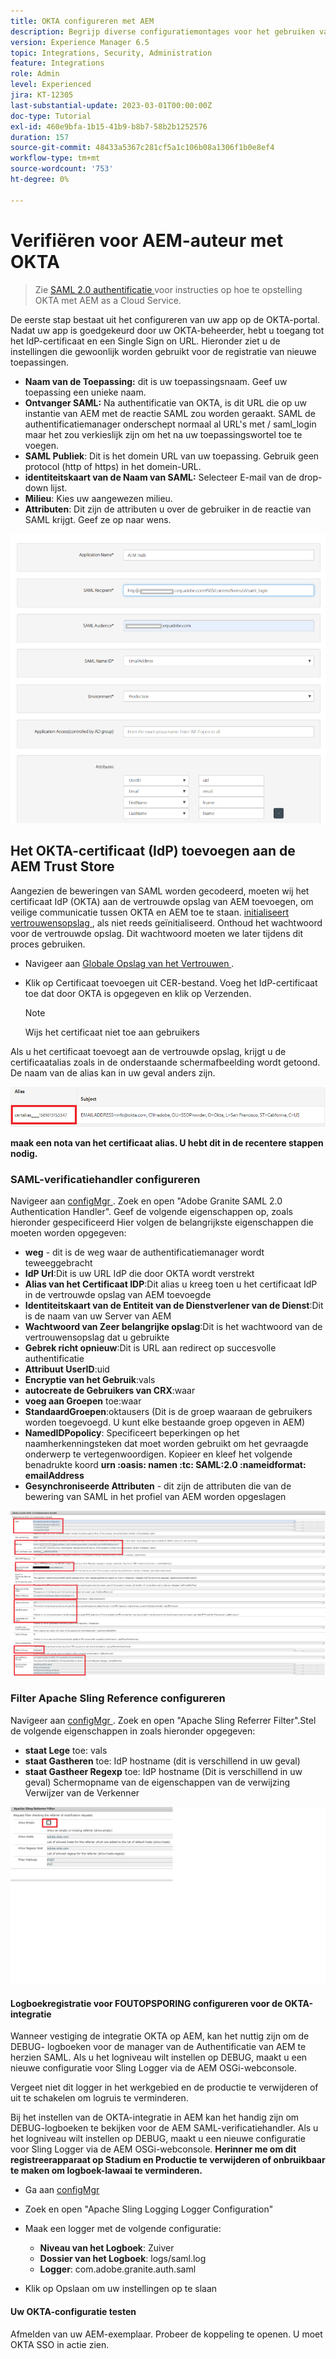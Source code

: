 ```yaml
---
title: OKTA configureren met AEM
description: Begrijp diverse configuratiemontages voor het gebruiken van enig teken-binnen gebruikend OKTA.
version: Experience Manager 6.5
topic: Integrations, Security, Administration
feature: Integrations
role: Admin
level: Experienced
jira: KT-12305
last-substantial-update: 2023-03-01T00:00:00Z
doc-type: Tutorial
exl-id: 460e9bfa-1b15-41b9-b8b7-58b2b1252576
duration: 157
source-git-commit: 48433a5367c281cf5a1c106b08a1306f1b0e8ef4
workflow-type: tm+mt
source-wordcount: '753'
ht-degree: 0%

---
```


# Verifiëren voor AEM-auteur met OKTA

> Zie [ SAML 2.0 authentificatie ](https://experienceleague.adobe.com/docs/experience-manager-learn/cloud-service/authentication/saml-2-0.html?lang=nl-NL) voor instructies op hoe te opstelling OKTA met AEM as a Cloud Service.

De eerste stap bestaat uit het configureren van uw app op de OKTA-portal. Nadat uw app is goedgekeurd door uw OKTA-beheerder, hebt u toegang tot het IdP-certificaat en een Single Sign on URL. Hieronder ziet u de instellingen die gewoonlijk worden gebruikt voor de registratie van nieuwe toepassingen.

* **Naam van de Toepassing:** dit is uw toepassingsnaam. Geef uw toepassing een unieke naam.
* **Ontvanger SAML:** Na authentificatie van OKTA, is dit URL die op uw instantie van AEM met de reactie SAML zou worden geraakt. SAML de authentificatiemanager onderschept normaal al URL&#39;s met / saml_login maar het zou verkieslijk zijn om het na uw toepassingswortel toe te voegen.
* **SAML Publiek**: Dit is het domein URL van uw toepassing. Gebruik geen protocol (http of https) in het domein-URL.
* **identiteitskaart van de Naam van SAML:** Selecteer E-mail van de drop-down lijst.
* **Milieu**: Kies uw aangewezen milieu.
* **Attributen**: Dit zijn de attributen u over de gebruiker in de reactie van SAML krijgt. Geef ze op naar wens.


![ okta-application ](assets/okta-app-settings-blurred.PNG)


## Het OKTA-certificaat (IdP) toevoegen aan de AEM Trust Store

Aangezien de beweringen van SAML worden gecodeerd, moeten wij het certificaat IdP (OKTA) aan de vertrouwde opslag van AEM toevoegen, om veilige communicatie tussen OKTA en AEM toe te staan.
[ initialiseert vertrouwensopslag ](http://localhost:4502/libs/granite/security/content/truststore.html), als niet reeds geïnitialiseerd.
Onthoud het wachtwoord voor de vertrouwde opslag. Dit wachtwoord moeten we later tijdens dit proces gebruiken.

* Navigeer aan [ Globale Opslag van het Vertrouwen ](http://localhost:4502/libs/granite/security/content/truststore.html).
* Klik op Certificaat toevoegen uit CER-bestand. Voeg het IdP-certificaat toe dat door OKTA is opgegeven en klik op Verzenden.

  >[!NOTE]
  >
  >Wijs het certificaat niet toe aan gebruikers

Als u het certificaat toevoegt aan de vertrouwde opslag, krijgt u de certificaatalias zoals in de onderstaande schermafbeelding wordt getoond. De naam van de alias kan in uw geval anders zijn.

![ certificaat-alias ](assets/cert-alias.PNG)

**maak een nota van het certificaat alias. U hebt dit in de recentere stappen nodig.**

### SAML-verificatiehandler configureren

Navigeer aan [ configMgr ](http://localhost:4502/system/console/configMgr).
Zoek en open &quot;Adobe Granite SAML 2.0 Authentication Handler&quot;.
Geef de volgende eigenschappen op, zoals hieronder gespecificeerd
Hier volgen de belangrijkste eigenschappen die moeten worden opgegeven:

* **weg** - dit is de weg waar de authentificatiemanager wordt teweeggebracht
* **IdP Url**:Dit is uw URL IdP die door OKTA wordt verstrekt
* **Alias van het Certificaat IDP**:Dit alias u kreeg toen u het certificaat IdP in de vertrouwde opslag van AEM toevoegde
* **Identiteitskaart van de Entiteit van de Dienstverlener van de Dienst**:Dit is de naam van uw Server van AEM
* **Wachtwoord van Zeer belangrijke opslag**:Dit is het wachtwoord van de vertrouwensopslag dat u gebruikte
* **Gebrek richt opnieuw**:Dit is URL aan redirect op succesvolle authentificatie
* **Attribuut UserID**:uid
* **Encryptie van het Gebruik**:vals
* **autocreate de Gebruikers van CRX**:waar
* **voeg aan Groepen** toe:waar
* **StandaardGroepen**:oktausers (Dit is de groep waaraan de gebruikers worden toegevoegd. U kunt elke bestaande groep opgeven in AEM)
* **NamedIDPopolicy**: Specificeert beperkingen op het naamherkenningsteken dat moet worden gebruikt om het gevraagde onderwerp te vertegenwoordigen. Kopieer en kleef het volgende benadrukte koord **urn :oasis: namen :tc: SAML:2.0 :nameidformat: emailAddress**
* **Gesynchroniseerde Attributen** - dit zijn de attributen die van de bewering van SAML in het profiel van AEM worden opgeslagen

![ voorbeeld-authentificatie-manager ](assets/saml-authentication-settings-blurred.PNG)

### Filter Apache Sling Reference configureren

Navigeer aan [ configMgr ](http://localhost:4502/system/console/configMgr).
Zoek en open &quot;Apache Sling Referrer Filter&quot;.Stel de volgende eigenschappen in zoals hieronder opgegeven:

* **staat Lege** toe: vals
* **staat Gastheren** toe: IdP hostname (dit is verschillend in uw geval)
* **staat Gastheer Regexp** toe: IdP hostname (Dit is verschillend in uw geval)
Schermopname van de eigenschappen van de verwijzing Verwijzer van de Verkenner

![ verwijzing-filter ](assets/okta-referrer.png)

#### Logboekregistratie voor FOUTOPSPORING configureren voor de OKTA-integratie

Wanneer vestiging de integratie OKTA op AEM, kan het nuttig zijn om de DEBUG- logboeken voor de manager van de Authentificatie van AEM te herzien SAML. Als u het logniveau wilt instellen op DEBUG, maakt u een nieuwe configuratie voor Sling Logger via de AEM OSGi-webconsole.

Vergeet niet dit logger in het werkgebied en de productie te verwijderen of uit te schakelen om logruis te verminderen.

Bij het instellen van de OKTA-integratie in AEM kan het handig zijn om DEBUG-logboeken te bekijken voor de AEM SAML-verificatiehandler. Als u het logniveau wilt instellen op DEBUG, maakt u een nieuwe configuratie voor Sling Logger via de AEM OSGi-webconsole.
**Herinner me om dit registreerapparaat op Stadium en Productie te verwijderen of onbruikbaar te maken om logboek-lawaai te verminderen.**
* Ga aan [ configMgr ](http://localhost:4502/system/console/configMgr)

* Zoek en open &quot;Apache Sling Logging Logger Configuration&quot;
* Maak een logger met de volgende configuratie:
   * **Niveau van het Logboek**: Zuiver
   * **Dossier van het Logboek**: logs/saml.log
   * **Logger**: com.adobe.granite.auth.saml
* Klik op Opslaan om uw instellingen op te slaan

#### Uw OKTA-configuratie testen

Afmelden van uw AEM-exemplaar. Probeer de koppeling te openen. U moet OKTA SSO in actie zien.
